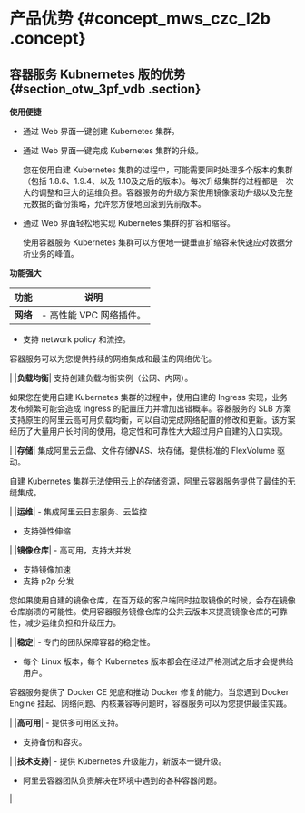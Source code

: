 # 产品优势 {#concept_mws_czc_l2b .concept}

## 容器服务 Kubnernetes 版的优势 {#section_otw_3pf_vdb .section}

**使用便捷**

-   通过 Web 界面一键创建 Kubernetes 集群。
-   通过 Web 界面一键完成 Kubernetes 集群的升级。

    您在使用自建 Kubernetes 集群的过程中，可能需要同时处理多个版本的集群（包括 1.8.6、1.9.4、以及 1.10及之后的版本）。每次升级集群的过程都是一次大的调整和巨大的运维负担。容器服务的升级方案使用镜像滚动升级以及完整元数据的备份策略，允许您方便地回滚到先前版本。

-   通过 Web 界面轻松地实现 Kubernetes 集群的扩容和缩容。

    使用容器服务 Kubernetes 集群可以方便地一键垂直扩缩容来快速应对数据分析业务的峰值。


**功能强大**

|功能|说明|
|--|--|
|**网络**| -   高性能 VPC 网络插件。
-   支持 network policy 和流控。

 容器服务可以为您提供持续的网络集成和最佳的网络优化。

 |
|**负载均衡**| 支持创建负载均衡实例（公网、内网）。

 如果您在使用自建 Kubernetes 集群的过程中，使用自建的 Ingress 实现，业务发布频繁可能会造成 Ingress 的配置压力并增加出错概率。容器服务的 SLB 方案支持原生的阿里云高可用负载均衡，可以自动完成网络配置的修改和更新。该方案经历了大量用户长时间的使用，稳定性和可靠性大大超过用户自建的入口实现。

 |
|**存储**| 集成阿里云云盘、文件存储NAS、块存储，提供标准的 FlexVolume 驱动。

 自建 Kubernetes 集群无法使用云上的存储资源，阿里云容器服务提供了最佳的无缝集成。

 |
|**运维**| -   集成阿里云日志服务、云监控
-   支持弹性伸缩

 |
|**镜像仓库**| -   高可用，支持大并发
-   支持镜像加速
-   支持 p2p 分发

 您如果使用自建的镜像仓库，在百万级的客户端同时拉取镜像的时候，会存在镜像仓库崩溃的可能性。使用容器服务镜像仓库的公共云版本来提高镜像仓库的可靠性，减少运维负担和升级压力。

 |
|**稳定**| -   专门的团队保障容器的稳定性。
-   每个 Linux 版本，每个 Kubernetes 版本都会在经过严格测试之后才会提供给用户。

 容器服务提供了 Docker CE 兜底和推动 Docker 修复的能力。当您遇到 Docker Engine 挂起、网络问题、内核兼容等问题时，容器服务可以为您提供最佳实践。

 |
|**高可用**| -   提供多可用区支持。
-   支持备份和容灾。

 |
|**技术支持**| -   提供 Kubernetes 升级能力，新版本一键升级。
-   阿里云容器团队负责解决在环境中遇到的各种容器问题。

 |

